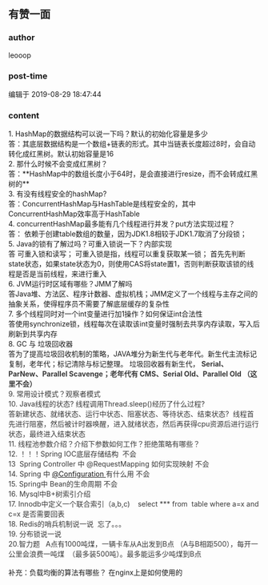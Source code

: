 ## 有赞一面
### author 
leooop
### post-time 

编辑于  2019-08-29 18:47:44
### content 
<div class="post-topic-des nc-post-content">
 <div>
  1. HashMap的数据结构可以说一下吗？默认的初始化容量是多少
 </div>
 <div>
  答：其底层数据结构是一个数组+链表的形式。其中当链表长度超过8时，会自动转化成红黑树。默认初始容量是16
  <br/>
 </div>
 <div>
  2. 那什么时候不会变成红黑树？
 </div>
 <div>
  答：**HashMap中的数组长度小于64时，是会直接进行resize，而不会转成红黑树的**
 </div>
 <div>
  3. 有没有线程安全的hashMap?
 </div>
 <div>
  答：ConcurrentHashMap与HashTable是线程安全的，其中ConcurrentHashMap效率高于HashTable
  <br/>
 </div>
 <div>
  4. concurrentHashMap最多能有几个线程进行并发？put方法实现过程？
 </div>
 <div>
  答： 依赖于创建table数组的数量，因为JDK1.8相较于JDK1.7取消了分段锁；
  <br/>
 </div>
 <div>
  5. Java的锁有了解过吗？可重入锁说一下？内部实现
 </div>
 <div>
  答 可重入锁和读写； 可重入锁是指，线程可以重复获取某一锁； 首先先判断state状态，如果state状态为0，则使用CAS将state置1，否则判断获取该锁的线程是否是当前线程，来进行重入
 </div>
 <div>
  6. JVM运行时区域有哪些？JMM了解吗
 </div>
 <div>
  答Java堆、方法区、程序计数器、虚拟机栈；JMM定义了一个线程与主存之间的抽象关系，使得程序员不需要了解底层缓存的复杂性
  <br/>
 </div>
 <div>
  7. 多个线程同时对一个int变量进行加1操作？如何保证int合法性
 </div>
 <div>
  答使用synchronize锁，线程每次在读取该int变量时强制去共享内存读取，写入后刷新到共享内存
  <br/>
 </div>
 <div>
  8. GC 与 垃圾回收器
 </div>
 <div>
  答为了提高垃圾回收机制的策略，JAVA堆分为新生代与老年代。新生代主流标记复制，老年代；标记清除与标记整理。 垃圾回收器有新生代，
  <span style="color: rgb(57,57,57);">
   <strong>
    Serial、ParNew、Parallel Scavenge；老年代有
   </strong>
   <span style="color: rgb(57,57,57);">
    <strong>
     CMS、Serial Old、Parallel Old （这里不会）
    </strong>
   </span>
  </span>
 </div>
 <div>
  <span style="color: rgb(57,57,57);">
   9. 常用设计模式？观察者模式
  </span>
 </div>
 <div>
  <span style="color: rgb(57,57,57);">
   10. Java线程的状态? 线程调用Thread.sleep()经历了什么过程?
  </span>
 </div>
 <div>
  <span style="color: rgb(57,57,57);">
   答新建状态、就绪状态、运行中状态、阻塞状态、等待状态、结束状态?  线程首先进行阻塞，然后被计时器唤醒，进入就绪状态，然后再获得cpu资源后进行运行状态，最终进入结束状态
  </span>
 </div>
 <div>
  <span style="color: rgb(57,57,57);">
   11. 线程池参数介绍？介绍下参数如何工作？拒绝策略有哪些？
  </span>
 </div>
 <div>
  <span style="color: rgb(57,57,57);">
   12. ！！！Spring IOC底层存储结构  不会
  </span>
 </div>
 <div>
  <span style="color: rgb(57,57,57);">
   13  Spring Controller 中 @RequestMapping 如何实现映射 不会
  </span>
 </div>
 <div>
  <span style="color: rgb(57,57,57);">
   14. Spring 中
   <a class="js-nc-card" data-card-uid="5797812" href="/profile/5797812" target="_blank">
    @Configuration
   </a>
   有什么用
   <span style="color: rgb(57,57,57);">
    不会
   </span>
  </span>
 </div>
 <div>
  <span style="color: rgb(57,57,57);">
   15. Spring中 Bean的生命周期
   <span style="color: rgb(57,57,57);">
    不会
   </span>
  </span>
 </div>
 <div>
  <span style="color: rgb(57,57,57);">
   16. Mysql中B+树索引介绍
  </span>
 </div>
 <div>
  <span style="color: rgb(57,57,57);">
   17. Innodb中定义一个联合索引（a,b,c)    select *** from  table where a=x and c=x 是否需要回表
  </span>
 </div>
 <div>
  <span style="color: rgb(57,57,57);">
   18. Redis的哨兵机制说一说  忘了。。。
  </span>
 </div>
 <div>
  <span style="color: rgb(57,57,57);">
   19. 分布锁说一说
  </span>
 </div>
 <div>
  <span style="color: rgb(57,57,57);">
   20.智力题   A点有1000吨煤，一辆卡车从A出发到B点 （A与B相距500），每开一公里会浪费一吨煤  （最多装500吨）。最多能运多少吨煤到B点
  </span>
 </div>
 <div>
  <span style="color: rgb(57,57,57);">
   <br/>
  </span>
 </div>
 <div>
  补充：负载均衡的算法有哪些？ 在nginx上是如何使用的
 </div>
</div>
